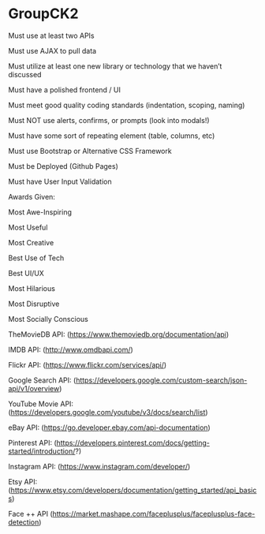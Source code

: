 # GroupCK2

Must use at least two APIs

Must use AJAX to pull data

Must utilize at least one new library or technology that we haven’t discussed

Must have a polished frontend / UI 

Must meet good quality coding standards (indentation, scoping, naming)

Must NOT use alerts, confirms, or prompts (look into modals!)

Must have some sort of repeating element (table, columns, etc)

Must use Bootstrap or Alternative CSS Framework

Must be Deployed (Github Pages)

Must have User Input Validation 

Awards Given:

Most Awe-Inspiring

Most Useful

Most Creative

Best Use of Tech

Best UI/UX

Most Hilarious

Most Disruptive

Most Socially Conscious

TheMovieDB API: (https://www.themoviedb.org/documentation/api)

IMDB API: (http://www.omdbapi.com/)

Flickr API: (https://www.flickr.com/services/api/)

Google Search API: (https://developers.google.com/custom-search/json-api/v1/overview)

YouTube Movie API: (https://developers.google.com/youtube/v3/docs/search/list)

eBay API: (https://go.developer.ebay.com/api-documentation)

Pinterest API: (https://developers.pinterest.com/docs/getting-started/introduction/?)

Instagram API: (https://www.instagram.com/developer/)

Etsy API: (https://www.etsy.com/developers/documentation/getting_started/api_basics)

Face ++ API (https://market.mashape.com/faceplusplus/faceplusplus-face-detection)